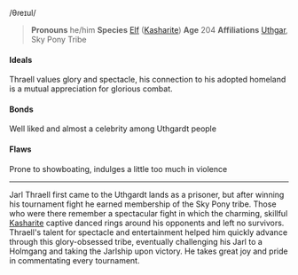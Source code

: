 /θɾeɪul/

> **Pronouns** he/him
> **Species** [Elf](../../Species/Homonid/Elf.md) ([Kasharite](../../Locations/Kashar/Kashar.md))
> **Age** 204
> **Affiliations** [Uthgar](../../Cosmology/Daemons/Apotheotes/Uthgar.md), Sky Pony Tribe

#### Ideals
Thraell values glory and spectacle, his connection to his adopted homeland is a mutual appreciation for glorious combat.

#### Bonds
Well liked and almost a celebrity among Uthgardt people

#### Flaws
Prone to showboating, indulges a little too much in violence

---

Jarl Thraell first came to the Uthgardt lands as a prisoner, but after winning his tournament fight he earned membership of the Sky Pony tribe. Those who were there remember a spectacular fight in which the charming, skillful [Kasharite](../../Locations/Kashar/Kashar.md) captive danced rings around his opponents and left no survivors. Thraell's talent for spectacle and entertainment helped him quickly advance through this glory-obsessed tribe, eventually challenging his Jarl to a Holmgang and taking the Jarlship upon victory. He takes great joy and pride in commentating every tournament.